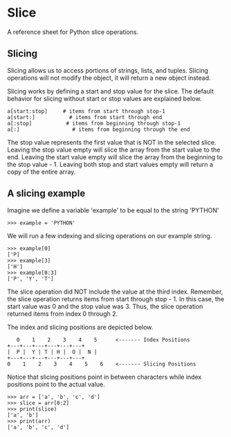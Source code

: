 # Slice
A reference sheet for Python slice operations.

## Slicing 
Slicing allows us to access portions of strings, lists, and tuples. 
Slicing operations will not modify the object, it will return a new object instead. 

Slicing works by defining a start and stop value for the slice. The default behavior for slicing without start or stop values are explained below. 

```
a[start:stop]     # items from start through stop-1
a[start:]           # items from start through end 
a[:stop]           # items from beginning through stop-1
a[:]                 # items from beginning through the end 
```
The stop value represents the first value that is NOT in the selected slice. 
Leaving the stop value empty will slice the array from the start value to the end.
Leaving the start value empty will slice the array from the beginning to the stop value - 1.
Leaving both stop and start values empty will return a copy of the entire array.

## A slicing example
Imagine we define a variable 'example' to be equal to the string 'PYTHON'

```
>>> example = 'PYTHON'
```

We will run a few indexing and slicing operations on our example string.

```
>>> example[0] 
['P]
>>> example[3] 
['H']
>>> example[0:3]
['P', 'Y', 'T']
``` 
The slice operation did NOT include the value at the third index. 
Remember, the slice operation returns items from start through stop - 1. 
In this case, the start value was 0 and the stop value was 3. 
Thus, the slice operation returned items from index 0 through 2.

The index and slicing positions are depicted below.

```
   0    1    2    3    4    5      <------- Index Positions 
+---+---+---+---+---+---+
|  P |  Y | T | H |  O |  N |
+---+---+---+---+---+---+
0    1    2    3    4    5    6    <------- Slicing Positions 
```
Notice that slicing positions point in between characters while index positions point to the actual value.

```
>>> arr = ['a', 'b', 'c', 'd']
>>> slice = arr[0:2]
>>> print(slice)
['a', 'b']
>>> print(arr)
['a', 'b', 'c', 'd']
```